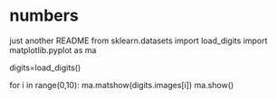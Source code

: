 # numbers
just another README
from sklearn.datasets import load_digits
import matplotlib.pyplot as ma

digits=load_digits()



for i in range(0,10):
  ma.matshow(digits.images[i])
  ma.show()
